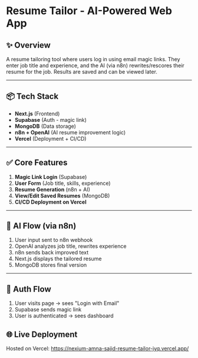 # Resume Tailor - AI-Powered Web App

## ✨ Overview
A resume tailoring tool where users log in using email magic links. They enter job title and experience, and the AI (via n8n) rewrites/rescores their resume for the job. Results are saved and can be viewed later.

---

## 📦 Tech Stack
- **Next.js** (Frontend)
- **Supabase** (Auth - magic link)
- **MongoDB** (Data storage)
- **n8n + OpenAI** (AI resume improvement logic)
- **Vercel** (Deployment + CI/CD)

---

## ✅ Core Features
1. **Magic Link Login** (Supabase)
2. **User Form** (Job title, skills, experience)
3. **Resume Generation** (n8n + AI)
4. **View/Edit Saved Resumes** (MongoDB)
5. **CI/CD Deployment on Vercel**

---


## 🧠 AI Flow (via n8n)
1. User input sent to n8n webhook
2. OpenAI analyzes job title, rewrites experience
3. n8n sends back improved text
4. Next.js displays the tailored resume
5. MongoDB stores final version

---

## 🔐 Auth Flow
1. User visits page → sees "Login with Email"
2. Supabase sends magic link
3. User is authenticated → sees dashboard


## 🌐 Live Deployment
Hosted on Vercel:
https://nexium-amna-sajid-resume-tailor-jyq.vercel.app/
